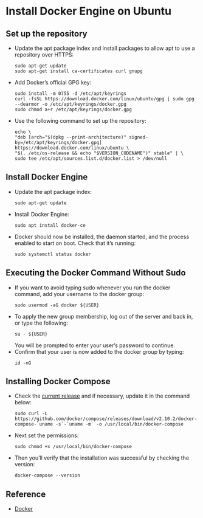 # Install Docker Engine on Ubuntu

## Set up the repository

- Update the apt package index and install packages to allow apt to use a repository over HTTPS:
  ```shell
  sudo apt-get update
  sudo apt-get install ca-certificates curl gnupg
  ```
- Add Docker’s official GPG key:
  ```shell
  sudo install -m 0755 -d /etc/apt/keyrings
  curl -fsSL https://download.docker.com/linux/ubuntu/gpg | sudo gpg --dearmor -o /etc/apt/keyrings/docker.gpg
  sudo chmod a+r /etc/apt/keyrings/docker.gpg
  ```
- Use the following command to set up the repository:
  ```shell
  echo \
  "deb [arch="$(dpkg --print-architecture)" signed-by=/etc/apt/keyrings/docker.gpg] https://download.docker.com/linux/ubuntu \
  "$(. /etc/os-release && echo "$VERSION_CODENAME")" stable" | \
  sudo tee /etc/apt/sources.list.d/docker.list > /dev/null
  ```

## Install Docker Engine

- Update the apt package index:
  ```shell
  sudo apt-get update
  ```
- Install Docker Engine:
  ```shell
  sudo apt install docker-ce
  ```
- Docker should now be installed, the daemon started, and the process enabled to start on boot. Check that it’s running:
  ```shell
  sudo systemctl status docker
  ```

## Executing the Docker Command Without Sudo

- If you want to avoid typing sudo whenever you run the docker command, add your username to the docker group:
  ```shell
  sudo usermod -aG docker ${USER}
  ```
- To apply the new group membership, log out of the server and back in, or type the following:
  ```shell
  su - ${USER}
  ```
  You will be prompted to enter your user’s password to continue.
- Confirm that your user is now added to the docker group by typing:
  ```shell
  id -nG
  ```

## Installing Docker Compose

- Check the [current release](https://github.com/docker/compose/releases) and if necessary, update it in the command below:
  ```shell
  sudo curl -L https://github.com/docker/compose/releases/download/v2.10.2/docker-compose-`uname -s`-`uname -m` -o /usr/local/bin/docker-compose
  ```
- Next set the permissions:
  ```shell
  sudo chmod +x /usr/local/bin/docker-compose
  ```
- Then you’ll verify that the installation was successful by checking the version:
  ```shell
  docker-compose --version
  ```

## Reference

- [Docker](https://docs.docker.com/engine/install/ubuntu/)
